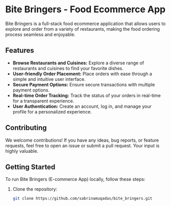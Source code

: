 # Bite Bringers - Food Ecommerce App

Bite Bringers is a full-stack food ecommerce application that allows users to explore and order from a variety of restaurants, making the food ordering process seamless and enjoyable.

## Features

- **Browse Restaurants and Cuisines:** Explore a diverse range of restaurants and cuisines to find your favorite dishes.
- **User-friendly Order Placement:** Place orders with ease through a simple and intuitive user interface.
- **Secure Payment Options:** Ensure secure transactions with multiple payment options.
- **Real-time Order Tracking:** Track the status of your orders in real-time for a transparent experience.
- **User Authentication:** Create an account, log in, and manage your profile for a personalized experience.

## Contributing

We welcome contributions! If you have any ideas, bug reports, or feature requests, feel free to open an issue or submit a pull request. Your input is highly valuable.

## Getting Started

To run Bite Bringers (E-commerce App) locally, follow these steps:

1. Clone the repository:

   ```bash
   git clone https://github.com/sabrinamuqadas/bite_bringers.git
